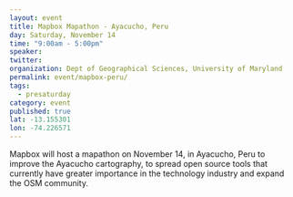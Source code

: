 ```yaml
---
layout: event
title: Mapbox Mapathon - Ayacucho, Peru
day: Saturday, November 14
time: "9:00am - 5:00pm"
speaker: 
twitter: 
organization: Dept of Geographical Sciences, University of Maryland
permalink: event/mapbox-peru/
tags: 
  - presaturday
category: event
published: true
lat: -13.155301
lon: -74.226571
---
```


Mapbox will host a mapathon on November 14, in Ayacucho, Peru to improve the Ayacucho cartography, to spread open source tools that currently have greater importance in the technology industry and expand the OSM community.
